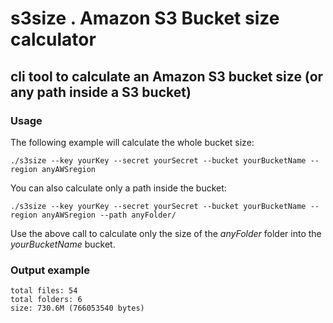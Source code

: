 # s3size . Amazon S3 Bucket size calculator
## cli tool to calculate an Amazon S3 bucket size (or any path inside a S3 bucket)



### Usage

The following example will calculate the whole bucket size:

```
./s3size --key yourKey --secret yourSecret --bucket yourBucketName --region anyAWSregion
```


You can also calculate only a path inside the bucket:

```
./s3size --key yourKey --secret yourSecret --bucket yourBucketName --region anyAWSregion --path anyFolder/
```

Use the above call to calculate only the size of the _anyFolder_ folder into the _yourBucketName_ bucket.


### Output example

```
total files: 54
total folders: 6
size: 730.6M (766053540 bytes)
```